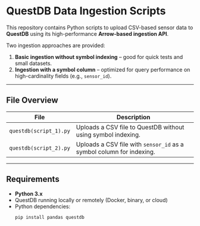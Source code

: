 # QuestDB Data Ingestion Scripts

This repository contains Python scripts to upload CSV-based sensor data to **QuestDB** using its high-performance **Arrow-based ingestion API**.

Two ingestion approaches are provided:

1. **Basic ingestion without symbol indexing** – good for quick tests and small datasets.
2. **Ingestion with a symbol column** – optimized for query performance on high-cardinality fields (e.g., `sensor_id`).

---
##  File Overview

| File | Description |
|------|-------------|
| `questdb(script_1).py` | Uploads a CSV file to QuestDB without using symbol indexing. |
| `questdb(script_2).py` | Uploads a CSV file with `sensor_id` as a symbol column for indexing. |

---

##  Requirements

- **Python 3.x**
- QuestDB running locally or remotely (Docker, binary, or cloud)
- Python dependencies:
  ```bash
  pip install pandas questdb
